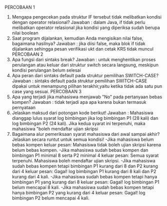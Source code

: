 PERCOBAAN 1
1. Mengapa pengecekan pada struktur IF tersebut tidak melibatkan kondisi dengan operator relasional?
Jawaban : dalam Java, if tidak perlu melibatkan operator relasional jika kondisi yang diperiksa sudah berupa nilai boolean
2. Saat program dijalankan, kemudian Anda mengisikan nilai false, bagaimana hasilnya? 
Jawaban : jika diisi false, maka blok if tidak dijalankan sehingga pesan verifikasi ukt dan cetak KRS tidak muncul 
PERCOBAAN 2
1. Apa fungsi dari sintaks break?
Jawaban : untuk menghentikan proses perulangan atau keluar dari struktur switch secara langsung, meskipun kondisi perulangan belum selesai
2. Apa peran dari sintaks default pada struktur pemilihan SWITCH-CASE?
Jawaban : sintaks default pada struktur pemilihan SWITCH-CASE dipakai untuk menampung pilihan terakhir,yaitu ketika tidak ada satu pun case yang sesuai.
PERCOBAAN 3
1. Apa yang terjadi jika mahasiswa menjawab "No" pada pertanyaan bebas kompen?
Jawaban : tidak terjadi apa apa karena bukan termasuk pernyataan 
2. Jelaskan maksud dari potongan kode berikut!
Jawaban : Mahasiswa dianggap lulus syarat log bimbingan jika log bimbingan P1 (28 kali) dan log bimbingan P2 (24 kali). Jika kedua syarat ini terpenuhi, maka mahasiswa "boleh mendaftar ujian skripsi
3. Bagaimana alur pemeriksaan syarat mahasiswa dari awal sampai akhir? Jelaskan secara
runtut untuk semua kondisi!
-Jika mahasiswa belum bebas kompen keluar pesan:
Mahasiswa tidak boleh ujian skripsi karena belum bebas kompen.
-Jika mahasiswa sudah bebas kompen dan bimbingan P1 minimal 8 serta P2 minimal 4 keluar pesan:
Semua syarat terpenuhi. Mahasiswa boleh mendaftar ujian skripsi.
-Jika mahasiswa sudah bebas kompen tetapi bimbingan P1 kurang dari 8 dan P2 kurang dari 4 keluar pesan:
Gagal! log bimbingan P1 kurang dari 8 kali dan P2 kurang dari 4 kali.
-Jika mahasiswa sudah bebas kompen tetapi hanya bimbingan P1 yang kurang dari
8 keluar pesan:
Gagal! log bimbingan P1 belum mencapai 8 kali.
-Jika mahasiswa sudah bebas kompen tetapi hanya bimbingan P2 yang kurang dari 4 keluar pesan:
Gagal! log bimbingan P2 belum mencapai 4 kali.